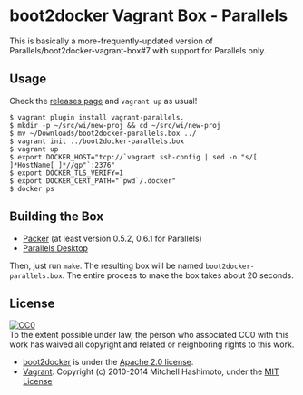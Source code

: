 # boot2docker Vagrant Box - Parallels

This is basically a more-frequently-updated version of
Parallels/boot2docker-vagrant-box#7 with support for Parallels only.


## Usage

Check the
[releases page](https://github.com/wearableintelligence/boot2docker-parallels-vagrant-box/releases)
and `vagrant up` as usual!

    $ vagrant plugin install vagrant-parallels.
    $ mkdir -p ~/src/wi/new-proj && cd ~/src/wi/new-proj
    $ mv ~/Downloads/boot2docker-parallels.box ../
    $ vagrant init ../boot2docker-parallels.box
    $ vagrant up
    $ export DOCKER_HOST="tcp://`vagrant ssh-config | sed -n "s/[ ]*HostName[ ]*//gp"`:2376"
    $ export DOCKER_TLS_VERIFY=1
    $ export DOCKER_CERT_PATH="`pwd`/.docker"
    $ docker ps


## Building the Box

  * [Packer](http://www.packer.io) (at least version 0.5.2, 0.6.1 for Parallels)
  * [Parallels Desktop](http://www.parallels.com/products/desktop/)

Then, just run `make`. The resulting box will be named `boot2docker-parallels.box`.
The entire process to make the box takes about 20 seconds.


## License

[![CC0](http://i.creativecommons.org/p/zero/1.0/88x31.png)](http://creativecommons.org/publicdomain/zero/1.0/)  
To the extent possible under law, the person who associated CC0 with this work has waived all copyright and related or neighboring rights to this work.

- [boot2docker](http://boot2docker.io/) is under the [Apache 2.0 license](http://www.apache.org/licenses/LICENSE-2.0).
- [Vagrant](http://www.vagrantup.com/): Copyright (c) 2010-2014 Mitchell Hashimoto, under the [MIT License](https://github.com/mitchellh/vagrant/blob/master/LICENSE)

